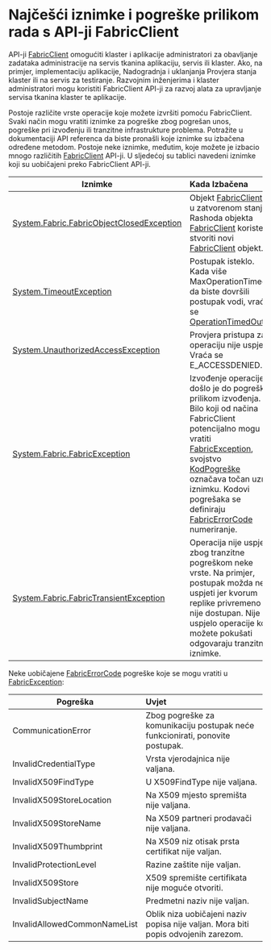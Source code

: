 <properties
   pageTitle="Uobičajeni FabricClient iznimke Izbačena | Microsoft Azure"
   description="U članku se opisuje uobičajene iznimke i pogreške koje se mogu FabricClient API-ji izbačena prilikom izvođenja aplikacije i postupci upravljanja klaster."
   services="service-fabric"
   documentationCenter=".net"
   authors="rwike77"
   manager="timlt"
   editor=""/>

<tags
   ms.service="service-fabric"
   ms.devlang="dotnet"
   ms.topic="article"
   ms.tgt_pltfrm="NA"
   ms.workload="NA"
   ms.date="08/25/2016"
   ms.author="ryanwi"/>

# <a name="common-exceptions-and-errors-when-working-with-the-fabricclient-apis"></a>Najčešći iznimke i pogreške prilikom rada s API-ji FabricClient
API-ji [FabricClient](https://msdn.microsoft.com/library/system.fabric.fabricclient.aspx) omogućiti klaster i aplikacije administratori za obavljanje zadataka administracije na servis tkanina aplikaciju, servis ili klaster. Ako, na primjer, implementaciju aplikacije, Nadogradnja i uklanjanja Provjera stanja klaster ili na servis za testiranje. Razvojnim inženjerima i klaster administratori mogu koristiti FabricClient API-ji za razvoj alata za upravljanje servisa tkanina klaster te aplikacije.

Postoje različite vrste operacije koje možete izvršiti pomoću FabricClient.  Svaki način mogu vratiti iznimke za pogreške zbog pogrešan unos, pogreške pri izvođenju ili tranzitne infrastrukture problema.  Potražite u dokumentaciji API referenca da biste pronašli koje iznimke su izbačena određene metodom. Postoje neke iznimke, međutim, koje možete je izbacio mnogo različitih [FabricClient](https://msdn.microsoft.com/library/system.fabric.fabricclient.aspx) API-ji. U sljedećoj su tablici navedeni iznimke koji su uobičajeni preko FabricClient API-ji.

|Iznimke| Kada Izbačena|
|---------|:-----------|
|[System.Fabric.FabricObjectClosedException](https://msdn.microsoft.com/library/system.fabric.fabricobjectclosedexception.aspx)|Objekt [FabricClient](https://msdn.microsoft.com/library/system.fabric.fabricclient.aspx) je u zatvorenom stanju. Rashoda objekta [FabricClient](https://msdn.microsoft.com/library/system.fabric.fabricclient.aspx) koriste i stvoriti novi [FabricClient](https://msdn.microsoft.com/library/system.fabric.fabricclient.aspx) objekt. |
|[System.TimeoutException](https://msdn.microsoft.com/library/system.timeoutexception.aspx)|Postupak isteklo. Kada više MaxOperationTimeout da biste dovršili postupak vodi, vraća se [OperationTimedOut](https://msdn.microsoft.com/library/system.fabric.fabricerrorcode.aspx) .|
|[System.UnauthorizedAccessException](https://msdn.microsoft.com/en-us/library/system.unauthorizedaccessexception.aspx)|Provjera pristupa za operaciju nije uspjelo. Vraća se E_ACCESSDENIED.|
|[System.Fabric.FabricException](https://msdn.microsoft.com/library/system.fabric.fabricexception.aspx)|Izvođenje operacije došlo je do pogreške prilikom izvođenja. Bilo koji od načina FabricClient potencijalno mogu vratiti [FabricException](https://msdn.microsoft.com/library/system.fabric.fabricexception.aspx), svojstvo [KodPogreške](https://msdn.microsoft.com/library/system.fabric.fabricexception.errorcode.aspx) označava točan uzrok iznimku. Kodovi pogrešaka se definiraju [FabricErrorCode](https://msdn.microsoft.com/library/system.fabric.fabricerrorcode.aspx) numeriranje.|
|[System.Fabric.FabricTransientException](https://msdn.microsoft.com/library/system.fabric.fabrictransientexception.aspx)|Operacija nije uspjela zbog tranzitne pogreškom neke vrste. Na primjer, postupak možda neće uspjeti jer kvorum replike privremeno nije dostupan. Nije uspjelo operacije koje možete pokušati odgovaraju tranzitne iznimke.|

Neke uobičajene [FabricErrorCode](https://msdn.microsoft.com/library/system.fabric.fabricerrorcode.aspx) pogreške koje se mogu vratiti u [FabricException](https://msdn.microsoft.com/library/system.fabric.fabricexception.aspx):

|Pogreška| Uvjet|
|---------|:-----------|
|CommunicationError|Zbog pogreške za komunikaciju postupak neće funkcionirati, ponovite postupak.|
|InvalidCredentialType|Vrsta vjerodajnica nije valjana.|
|InvalidX509FindType|U X509FindType nije valjana.|
|InvalidX509StoreLocation|Na X509 mjesto spremišta nije valjana.|
|InvalidX509StoreName|Na X509 partneri prodavači nije valjana.|
|InvalidX509Thumbprint|Na X509 niz otisak prsta certifikat nije valjan.|
|InvalidProtectionLevel|Razine zaštite nije valjan.|
|InvalidX509Store|X509 spremište certifikata nije moguće otvoriti.|
|InvalidSubjectName|Predmetni naziv nije valjan.|
|InvalidAllowedCommonNameList|Oblik niza uobičajeni naziv popisa nije valjan. Mora biti popis odvojenih zarezom.|
